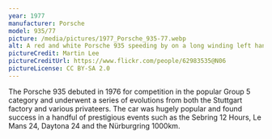 ```yaml
---
year: 1977
manufacturer: Porsche
model: 935/77
picture: /media/pictures/1977_Porsche_935-77.webp
alt: A red and white Porsche 935 speeding by on a long winding left hand turn.
pictureCredit: Martin Lee
pictureCreditUrl: https://www.flickr.com/people/62983535@N06
pictureLicense: CC BY-SA 2.0
---
```

The Porsche 935 debuted in 1976 for competition in the popular Group 5 category and underwent a series of evolutions from both the Stuttgart factory and various privateers. The car was hugely popular and found success in a handful of prestigious events such as the Sebring 12 Hours, Le Mans 24, Daytona 24 and the Nürburgring 1000km.

